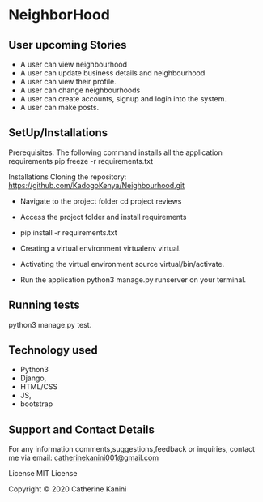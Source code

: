 # NeighborHood
## User upcoming Stories
- A user can view neighbourhood
- A user can update business details and neighbourhood
- A user can view their profile.
- A user can change neighbourhoods
- A user can create accounts, signup and login into the system.
- A user can make posts.
## SetUp/Installations
Prerequisites:
The following command installs all the application requirements pip freeze -r requirements.txt

Installations Cloning the repository: https://github.com/KadogoKenya/Neighbourhood.git

- Navigate to the project folder cd project reviews

- Access the project folder and install requirements

- pip install -r requirements.txt

- Creating a virtual environment virtualenv virtual.

- Activating the virtual environment source virtual/bin/activate.

- Run the application python3 manage.py runserver on your terminal.

## Running tests
python3 manage.py test.

## Technology used
- Python3
- Django, 
- HTML/CSS 
- JS, 
- bootstrap

## Support and Contact Details
For any information comments,suggestions,feedback or inquiries, contact me via email: catherinekanini001@gmail.com

License
MIT License

Copyright © 2020 Catherine Kanini